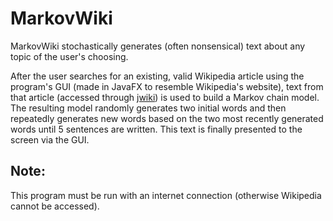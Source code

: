 # MarkovWiki
MarkovWiki stochastically generates (often nonsensical) text about any topic of the user's choosing.

After the user searches for an existing, valid Wikipedia article using the program's GUI (made in JavaFX to resemble Wikipedia's website), text from that article (accessed through [jwiki](https://github.com/fastily/jwiki)) is used to build a Markov chain model. The resulting model randomly generates two initial words and then repeatedly generates new words based on the two most recently generated words until 5 sentences are written. This text is finally presented to the screen via the GUI.

## Note:
This program must be run with an internet connection (otherwise Wikipedia cannot be accessed).
